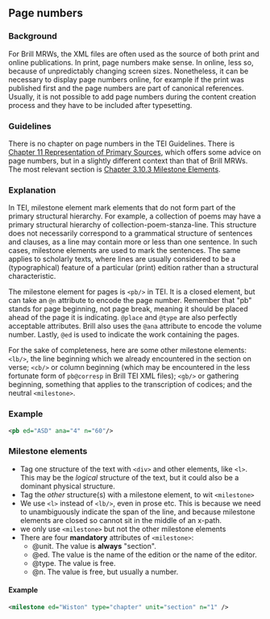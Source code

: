 ## Page numbers

### Background

For Brill MRWs, the XML files are often used as the source of both print and online publications. In print, page numbers make sense. In online, less so, because of unpredictably changing screen sizes. Nonetheless, it can be necessary to display page numbers online, for example if the print was published first and the page numbers are part of canonical references. Usually, it is not possible to add page numbers during the content creation process and they have to be included after typesetting.

### Guidelines

There is no chapter on page numbers in the TEI Guidelines. There is [Chapter 11 Representation of Primary Sources](http://www.tei-c.org/release/doc/tei-p5-doc/en/html/PH.html), which offers some advice on page numbers, but in a slightly different context than that of Brill MRWs. The most relevant section is [Chapter 3.10.3 Milestone Elements](http://www.tei-c.org/release/doc/tei-p5-doc/en/html/CO.html#CORS5).

### Explanation

In TEI, milestone element mark elements that do not form part of the primary structural hierarchy. For example, a collection of poems may have a primary structural hierarchy of collection-poem-stanza-line. This structure does not necessarily correspond to a grammatical structure of sentences and clauses, as a line may contain more or less than one sentence. In such cases, milestone elements are used to mark the sentences. The same applies to scholarly texts, where lines are usually considered to be a (typographical) feature of a particular (print) edition rather than a structural characteristic.

The milestone element for pages is `<pb/>` in TEI. It is a closed element, but can take an `@n` attribute to encode the page number. Remember that "pb"  stands for page beginning, not page break, meaning it should be placed ahead of the page it is indicating. `@place` and `@type` are also perfectly acceptable attributes. Brill also uses the `@ana` attribute to encode the volume number. Lastly, `@ed` is used to indicate the work containing the pages.

For the sake of completeness, here are some other milestone elements: `<lb/>`, the line beginning which we already encountered in the section on verse; `<cb/>` or column beginning (which may be encountered in the less fortunate form of `pb@corresp` in Brill TEI XML files); `<gb/>` or gathering beginning, something that applies to the transcription of codices; and the neutral `<milestone>`.

### Example
```xml
<pb ed="ASD" ana="4" n="60"/>
```

<!-- 
### Note about milestone elements
Milestone elements derive their name from the `<milestone>` element. Milestone elements are **empty** but can have attributes for additional information.

Element | Description
----- | ------
`<milestone>` | any beginning
`<gb>` | gathering beginning
`<pb>` | page beginning
`<cb>` | column beginning
`<lb>` | line beginning
-->

### Milestone elements 

* Tag one structure of the text with `<div>` and other elements, like `<l>`. This may be the _logical_ structure of the text, but it could also be a dominant physical structure. 
* Tag the _other_ structure(s) with a milestone element, to wit `<milestone>`
* We use `<l>` instead of `<lb/>`, even in prose etc. This is because we need to unambiguously indicate the span of the line, and because milestone elements are closed so cannot sit in the middle of an x-path.
* we only use `<milestone>` but not the other milestone elements
* There are four **mandatory** attributes of `<milestone>`:
  * @unit. The value is **always** "section".
  * @ed. The value is the name of the edition or the name of the editor.
  * @type. The value is free.
  * @n. The value is free, but usually a number.

#### Example

```xml
<milestone ed="Wiston" type="chapter" unit="section" n="1" />
```

<!--
**Suggestion**. Tag the _dominant_ structure of the text with `<div>` and other elements, like `<l>`. This tends to be the _logical_ structure of the text. Tag the _other_ structure(s) with milestone elements. Use attributes to identify the structures. (These tend to be the _physical_ structures).

**Question**. Which milestone elements should be used to identify the alternative structures? Only `<milestone>` itself, unless others are absolutely necessary? What about `<lb>`? I'm not sure the idea of prefacing a line in a text edition with `<lb>` was a good one, because we really need an end tag... 
-->





